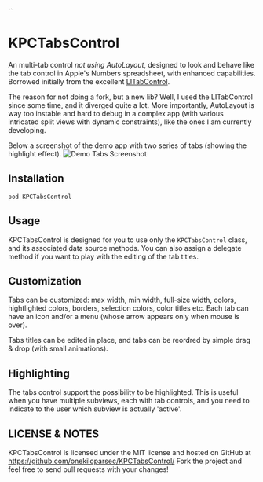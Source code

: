 ``  

KPCTabsControl
==============

An multi-tab control *not using AutoLayout*, designed to look and behave like the tab control in Apple's Numbers spreadsheet, with enhanced capabilities. Borrowed initially from the excellent [LITabControl](https://github.com/monyschuk/LITabControl).

The reason for not doing a fork, but a new lib? Well, I used the LITabControl since some time, and it diverged quite a lot. More importantly, AutoLayout is way too instable and hard to debug in a complex app (with various intricated split views with dynamic constraints), like the ones I am currently developing.

Below a screenshot of the demo app with two series of tabs (showing the highlight effect). 
![Demo Tabs Screenshot](http://onekilopars.ec/blog/files/screen-shot-2014-11-05-at-17.36.32.png)


Installation
------------

`pod KPCTabsControl`


Usage
-----

KPCTabsControl is designed for you to use only the `KPCTabsControl` class, and its associated data source methods. You can also assign a delegate method if you want to play with the editing of the tab titles.

Customization
-------------

Tabs can be customized: max width, min width, full-size width, colors, hightlighted colors, borders, selection colors, color titles etc. Each tab can have an icon and/or a menu (whose arrow appears only when mouse is over).

Tabs titles can be edited in place, and tabs can be reordred by simple drag & drop (with small animations).


Highlighting
------------

The tabs control support the possibility to be highlighted. This is useful when you have multiple subviews, each with tab controls, and you need to indicate to the user which subview is actually 'active'.


LICENSE & NOTES
---------------

KPCTabsControl is licensed under the MIT license and hosted on GitHub at https://github.com/onekiloparsec/KPCTabsControl/ Fork the project and feel free to send pull requests with your changes!


